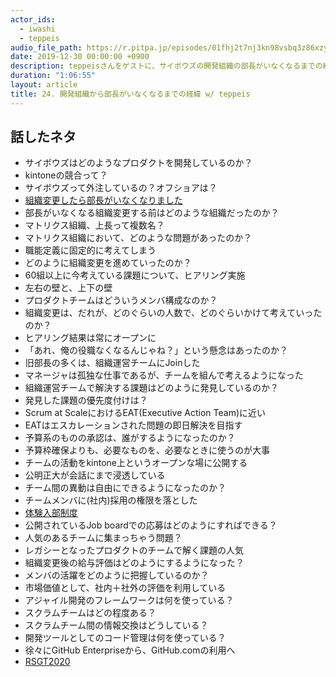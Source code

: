 ```yaml
---
actor_ids:
  - iwashi
  - teppeis
audio_file_path: https://r.pitpa.jp/episodes/01fhj2t7nj3kn98vsbq3z86xzy.mp3
date: 2019-12-30 00:00:00 +0900
description: teppeisさんをゲストに、サイボウズの開発組織の部長がいなくなるまでの経緯などについて語っていただいたエピソードです。
duration: "1:06:55"
layout: article
title: 24. 開発組織から部長がいなくなるまでの経緯 w/ teppeis
---
```


## 話したネタ

- サイボウズはどのようなプロダクトを開発しているのか？
- kintoneの競合って？
- サイボウズって外注しているの？オフショアは？
- [組織変更したら部長がいなくなりました](https://blog.cybozu.io/entry/2019/02/13/080000)
- 部長がいなくなる組織変更する前はどのような組織だったのか？
- マトリクス組織、上長って複数名？
- マトリクス組織において、どのような問題があったのか？
- 職能定義に固定的に考えてしまう
- どのように組織変更を進めていったのか？
- 60組以上に今考えている課題について、ヒアリング実施
- 左右の壁と、上下の壁
- プロダクトチームはどういうメンバ構成なのか？
- 組織変更は、だれが、どのぐらいの人数で、どのぐらいかけて考えていったのか？
- ヒアリング結果は常にオープンに
- 「あれ、俺の役職なくなるんじゃね？」という懸念はあったのか？
- 旧部長の多くは、組織運営チームにJoinした
- マネージャは孤独な仕事であるが、チームを組んで考えるようになった
- 組織運営チームで解決する課題はどのように発見しているのか？
- 発見した課題の優先度付けは？
- Scrum at ScaleにおけるEAT(Executive Action Team)に近い
- EATはエスカレーションされた問題の即日解決を目指す
- 予算系のものの承認は、誰がするようになったのか？
- 予算枠確保よりも、必要なものを、必要なときに使うのが大事
- チームの活動をkintone上というオープンな場に公開する
- 公明正大が会話にまで浸透している
- チーム間の異動は自由にできるようになったのか？
- チームメンバに(社内)採用の権限を落とした
- [体験入部制度](https://cybozu.co.jp/company/work-style/)
- 公開されているJob boardでの応募はどのようにすればできる？
- 人気のあるチームに集まっちゃう問題？
- レガシーとなったプロダクトのチームで解く課題の人気
- 組織変更後の給与評価はどのようにするようになった？
- メンバの活躍をどのように把握しているのか？
- 市場価値として、社内＋社外の評価を利用している
- アジャイル開発のフレームワークは何を使っている？
- スクラムチームはどの程度ある？
- スクラムチーム間の情報交換はどうしている？
- 開発ツールとしてのコード管理は何を使っている？
- 徐々にGitHub Enterpriseから、GitHub.comの利用へ
- [RSGT2020](https://2020.scrumgatheringtokyo.org/index.html)